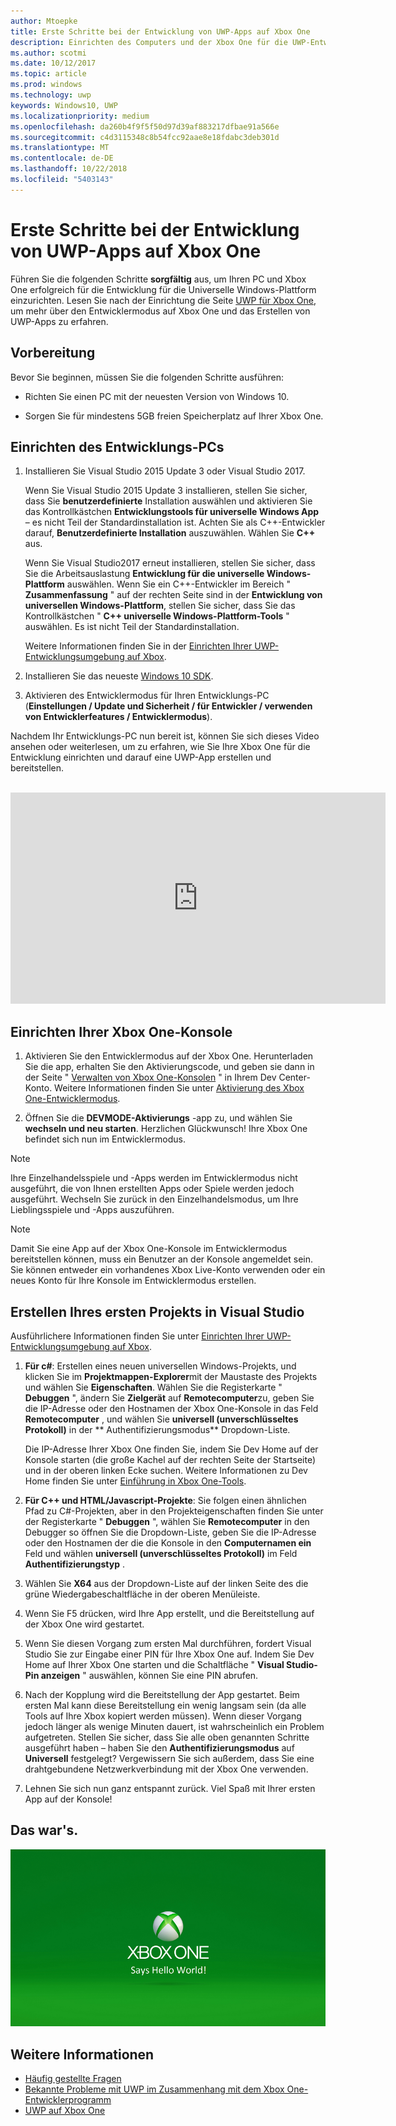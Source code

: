 ```yaml
---
author: Mtoepke
title: Erste Schritte bei der Entwicklung von UWP-Apps auf Xbox One
description: Einrichten des Computers und der Xbox One für die UWP-Entwicklung
ms.author: scotmi
ms.date: 10/12/2017
ms.topic: article
ms.prod: windows
ms.technology: uwp
keywords: Windows10, UWP
ms.localizationpriority: medium
ms.openlocfilehash: da260b4f9f5f50d97d39af883217dfbae91a566e
ms.sourcegitcommit: c4d3115348c8b54fcc92aae8e18fdabc3deb301d
ms.translationtype: MT
ms.contentlocale: de-DE
ms.lasthandoff: 10/22/2018
ms.locfileid: "5403143"
---
```

# <a name="getting-started-with-uwp-app-development-on-xbox-one"></a>Erste Schritte bei der Entwicklung von UWP-Apps auf Xbox One

Führen Sie die folgenden Schritte **sorgfältig** aus, um Ihren PC und Xbox One erfolgreich für die Entwicklung für die Universelle Windows-Plattform einzurichten. Lesen Sie nach der Einrichtung die Seite [UWP für Xbox One](index.md), um mehr über den Entwicklermodus auf Xbox One und das Erstellen von UWP-Apps zu erfahren. 

## <a name="before-you-start"></a>Vorbereitung

Bevor Sie beginnen, müssen Sie die folgenden Schritte ausführen:
-   Richten Sie einen PC mit der neuesten Version von Windows 10.
<!-- -  Install Microsoft Visual Studio 2015 Update 3 or Microsoft Visual Studio 2017.

    > [!NOTE]
    > Visual Studio 2017 is required if you are using the Windows 10, build 15063 SDK. -->

- Sorgen Sie für mindestens 5GB freien Speicherplatz auf Ihrer Xbox One.

## <a name="setting-up-your-development-pc"></a>Einrichten des Entwicklungs-PCs

1.  Installieren Sie Visual Studio 2015 Update 3 oder Visual Studio 2017.

    Wenn Sie Visual Studio 2015 Update 3 installieren, stellen Sie sicher, dass Sie **benutzerdefinierte** Installation auswählen und aktivieren Sie das Kontrollkästchen **Entwicklungstools für universelle Windows App** – es nicht Teil der Standardinstallation ist. Achten Sie als C++-Entwickler darauf, **Benutzerdefinierte Installation** auszuwählen. Wählen Sie **C++** aus.

    Wenn Sie Visual Studio2017 erneut installieren, stellen Sie sicher, dass Sie die Arbeitsauslastung **Entwicklung für die universelle Windows-Plattform** auswählen. Wenn Sie ein C++-Entwickler im Bereich " **Zusammenfassung** " auf der rechten Seite sind in der **Entwicklung von universellen Windows-Plattform**, stellen Sie sicher, dass Sie das Kontrollkästchen " **C++ universelle Windows-Plattform-Tools** " auswählen. Es ist nicht Teil der Standardinstallation.

    Weitere Informationen finden Sie in der [Einrichten Ihrer UWP-Entwicklungsumgebung auf Xbox](development-environment-setup.md).

2.  Installieren Sie das neueste [Windows 10 SDK](https://developer.microsoft.com/windows/downloads/windows-10-sdk).

3.  Aktivieren des Entwicklermodus für Ihren Entwicklungs-PC (**Einstellungen / Update und Sicherheit / für Entwickler / verwenden von Entwicklerfeatures / Entwicklermodus**).

Nachdem Ihr Entwicklungs-PC nun bereit ist, können Sie sich dieses Video ansehen oder weiterlesen, um zu erfahren, wie Sie Ihre Xbox One für die Entwicklung einrichten und darauf eine UWP-App erstellen und bereitstellen.
</br>
</br>
<iframe src="https://channel9.msdn.com/Events/Xbox/App-Dev-on-Xbox/Get-started-with-App-Dev-on-Xbox/player#time=51s:paused" width="600" height="338"  allowFullScreen frameBorder="0"></iframe>

## <a name="setting-up-your-xbox-one-console"></a>Einrichten Ihrer Xbox One-Konsole

1.  Aktivieren Sie den Entwicklermodus auf der Xbox One. Herunterladen Sie die app, erhalten Sie den Aktivierungscode, und geben sie dann in der Seite " [Verwalten von Xbox One-Konsolen](https://partner.microsoft.com/xboxactivate) " in Ihrem Dev Center-Konto. Weitere Informationen finden Sie unter [Aktivierung des Xbox One-Entwicklermodus](devkit-activation.md). 

2.  Öffnen Sie die **DEVMODE-Aktivierungs** -app zu, und wählen Sie **wechseln und neu starten**. Herzlichen Glückwunsch! Ihre Xbox One befindet sich nun im Entwicklermodus.
  
  > [!NOTE]
  > Ihre Einzelhandelsspiele und -Apps werden im Entwicklermodus nicht ausgeführt, die von Ihnen erstellten Apps oder Spiele werden jedoch ausgeführt. Wechseln Sie zurück in den Einzelhandelsmodus, um Ihre Lieblingsspiele und -Apps auszuführen.
    
  > [!NOTE]
  > Damit Sie eine App auf der Xbox One-Konsole im Entwicklermodus bereitstellen können, muss ein Benutzer an der Konsole angemeldet sein. Sie können entweder ein vorhandenes Xbox Live-Konto verwenden oder ein neues Konto für Ihre Konsole im Entwicklermodus erstellen. 

## <a name="creating-your-first-project-in-visual-studio"></a>Erstellen Ihres ersten Projekts in Visual Studio

Ausführlichere Informationen finden Sie unter [Einrichten Ihrer UWP-Entwicklungsumgebung auf Xbox](development-environment-setup.md).

1.  **Für c#**: Erstellen eines neuen universellen Windows-Projekts, und klicken Sie im **Projektmappen-Explorer**mit der Maustaste des Projekts und wählen Sie **Eigenschaften**. Wählen Sie die Registerkarte " **Debuggen** ", ändern Sie **Zielgerät** auf **Remotecomputer**zu, geben Sie die IP-Adresse oder den Hostnamen der Xbox One-Konsole in das Feld **Remotecomputer** , und wählen Sie **universell (unverschlüsseltes Protokoll)** in der ** Authentifizierungsmodus** Dropdown-Liste.   

    Die IP-Adresse Ihrer Xbox One finden Sie, indem Sie Dev Home auf der Konsole starten (die große Kachel auf der rechten Seite der Startseite) und in der oberen linken Ecke suchen. Weitere Informationen zu Dev Home finden Sie unter [Einführung in Xbox One-Tools](introduction-to-xbox-tools.md).  

2.  **Für C++ und HTML/Javascript-Projekte**: Sie folgen einen ähnlichen Pfad zu C#-Projekten, aber in den Projekteigenschaften finden Sie unter der Registerkarte " **Debuggen** ", wählen Sie **Remotecomputer** in den Debugger so öffnen Sie die Dropdown-Liste, geben Sie die IP-Adresse oder den Hostnamen der die die Konsole in den **Computernamen ein** Feld und wählen **universell (unverschlüsseltes Protokoll)** im Feld **Authentifizierungstyp** .

3. Wählen Sie **X64** aus der Dropdown-Liste auf der linken Seite des die grüne Wiedergabeschaltfläche in der oberen Menüleiste.
   
4.  Wenn Sie F5 drücken, wird Ihre App erstellt, und die Bereitstellung auf der Xbox One wird gestartet.
  
5.  Wenn Sie diesen Vorgang zum ersten Mal durchführen, fordert Visual Studio Sie zur Eingabe einer PIN für Ihre Xbox One auf. Indem Sie Dev Home auf Ihrer Xbox One starten und die Schaltfläche " **Visual Studio-Pin anzeigen** " auswählen, können Sie eine PIN abrufen.
  
6.  Nach der Kopplung wird die Bereitstellung der App gestartet. Beim ersten Mal kann diese Bereitstellung ein wenig langsam sein (da alle Tools auf Ihre Xbox kopiert werden müssen). Wenn dieser Vorgang jedoch länger als wenige Minuten dauert, ist wahrscheinlich ein Problem aufgetreten. Stellen Sie sicher, dass Sie alle oben genannten Schritte ausgeführt haben – haben Sie den **Authentifizierungsmodus** auf **Universell** festgelegt? Vergewissern Sie sich außerdem, dass Sie eine drahtgebundene Netzwerkverbindung mit der Xbox One verwenden.  

7. Lehnen Sie sich nun ganz entspannt zurück. Viel Spaß mit Ihrer ersten App auf der Konsole!  

## <a name="thats-it"></a>Das war's.

![Hello World](images/getting-started-hello-world.png)

## <a name="see-also"></a>Weitere Informationen  
- [Häufig gestellte Fragen](frequently-asked-questions.md)  
- [Bekannte Probleme mit UWP im Zusammenhang mit dem Xbox One-Entwicklerprogramm](known-issues.md)
- [UWP auf Xbox One](index.md) 
